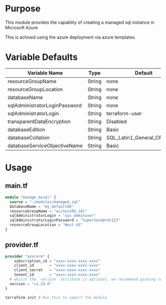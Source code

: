 # Purpose
This module provides the capablity of creating a managed sql instance in Microsoft Azure

This is achived using the azure deployment via azure templates.

# Variable Defaults

| **Variable Name** | **Type** | **Default** |
|------|---------|----------|
|resourceGroupName|String|none|
|resourceGroupLocation|String|none|
|databaseName|String|none|
|sqlAdministratorLoginPassword|String|none|
|sqlAdministratorLogin|String|terraform-user|
|transparentDataEncryption|String|Disabled|
|databaseEdition|String|Basic|
|databaseCollation|String|SQL_Latin1_General_CP1_CI_AS|
|databaseServiceObjectiveName|String|Basic|

# Usage

## main.tf
```tf
module "manage_mssql" {
  source = "./modules/managed_sql"
  databaseName = "my_defaultDb"
  resourceGroupName = "acctestRG-101"
  sqlAdministratorLogin = "sys_adminuser"
  sqlAdministratorLoginPassword = "SuperSece@ret123"
  resourceGroupLocation = "West US"
}
```
## provider.tf
```tf
provider "azurerm" {
    subscription_id = "xxxx-xxxx-xxxx-xxxx"
    client_id       = "xxxx-xxxx-xxxx-xxxx"
    client_secret   = "xxxx-xxxx-xxxx-xxxx"
    tenant_id       = "xxxx-xxxx-xxxx-xxxx"
  # whilst the `version` attribute is optional, we recommend pinning to a given version of the Provider
  version = "=1.24.0"
}
```
```bash
terraform init # Run this to import the module
```